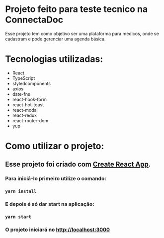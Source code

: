 # Projeto feito para teste tecnico na ConnectaDoc

Esse projeto tem como objetivo ser uma plataforma para medicos, onde se cadastram e pode gerenciar uma agenda básica.

# Tecnologias utilizadas:

- React
- TypeScript
- styledcomponents
- axios
- date-fns
- react-hook-form
- react-hot-toast
- react-modal
- react-redux
- react-router-dom
- yup

# Como utilizar o projeto:

## Esse projeto foi criado com [Create React App](https://github.com/facebook/create-react-app).

### Para iniciá-lo primeiro utilize o comando:

### `yarn install`

### E depois é só dar start na aplicação:

### `yarn start`

### O projeto iniciará no [http://localhost:3000](http://localhost:3000)
